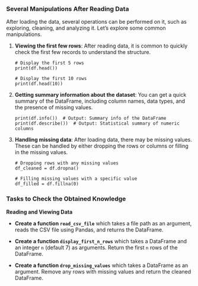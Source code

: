 ### Several Manipulations After Reading Data

After loading the data, several operations can be performed on it, such as exploring, cleaning, and analyzing it. Let’s explore some common manipulations.

1. **Viewing the first few rows**:
   After reading data, it is common to quickly check the first few records to understand the structure.
   ```
   # Display the first 5 rows
   print(df.head())
   
   # Display the first 10 rows
   print(df.head(10))
   ```

2. **Getting summary information about the dataset**:
   You can get a quick summary of the DataFrame, including column names, data types, and the presence of missing values.
   ```
   print(df.info())  # Output: Summary info of the DataFrame
   print(df.describe())  # Output: Statistical summary of numeric columns
   ```

3. **Handling missing data**:
   After loading data, there may be missing values. These can be handled by either dropping the rows or columns or filling in the missing values.
   ```
   # Dropping rows with any missing values
   df_cleaned = df.dropna()

   # Filling missing values with a specific value
   df_filled = df.fillna(0)
   ```

### Tasks to Check the Obtained Knowledge

**Reading and Viewing Data**
   - **Create a function `read_csv_file`** which takes a file path as an argument, reads the CSV file using Pandas, and returns the DataFrame.

   - **Create a function `display_first_n_rows`** which takes a DataFrame and an integer `n` (default 7) as arguments. Return the first `n` rows of the DataFrame.

   - **Create a function `drop_missing_values`** which takes a DataFrame as an argument. Remove any rows with missing values and return the cleaned DataFrame.